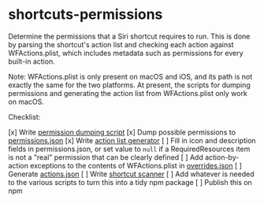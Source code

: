 # shortcuts-permissions

Determine the permissions that a Siri shortcut requires to run. This is done by parsing the shortcut's action list and checking each action against WFActions.plist, which includes metadata such as permissions for every built-in action.

Note: WFActions.plist is only present on macOS and iOS, and its path is not exactly the same for the two platforms. At present, the scripts for dumping permissions and generating the action list from WFActions.plist only work on macOS.

Checklist:

[x] Write [permission dumping script](dump-possible-permissions.js)
[x] Dump possible permissions to [permissions.json](permissions.json)
[x] Write [action list generator](generate-action-list.js)
[ ] Fill in icon and description fields in permissions.json, or set value to `null` if a RequiredResources item is not a "real" permission that can be clearly defined
[ ] Add action-by-action exceptions to the contents of WFActions.plist in [overrides.json](overrides.json)
[ ] Generate [actions.json](actions.json)
[ ] Write [shortcut scanner](scan-shortcut.js)
[ ] Add whatever is needed to the various scripts to turn this into a tidy npm package
[ ] Publish this on npm
